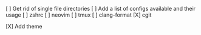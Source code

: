 [ ] Get rid of single file directories
[ ] Add a list of configs available and their usage
    [ ] zshrc
    [ ] neovim
    [ ] tmux
    [ ] clang-format
    [X] cgit

[X] Add theme
